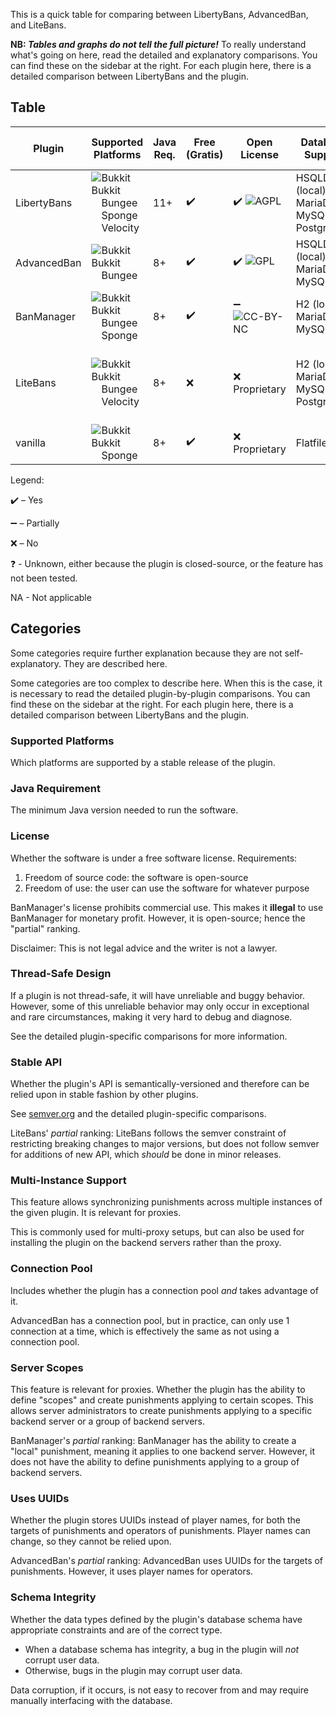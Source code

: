 This is a quick table for comparing between LibertyBans, AdvancedBan, and LiteBans.

**NB: *Tables and graphs do not tell the full picture!*** To really understand what's going on here, read the detailed and explanatory 
comparisons. You can find these on the sidebar at the right. For each plugin here, there is a detailed comparison between LibertyBans and the plugin.

## Table

<!-- Platform logos -->

[Bukkit]:https://media.forgecdn.net/avatars/97/684/636293448268093543.png
[Sponge]:https://www.spongepowered.org/favicon.ico

<!-- License logos -->

[AGPL]:https://www.gnu.org/graphics/agplv3-155x51.png
[GPL]:https://www.gnu.org/graphics/gplv3-127x51.png
[CC-BY-NC]:http://mirrors.creativecommons.org/presskit/buttons/88x31/png/by-nc.png

| Plugin      | Supported Platforms                                                                                                                                                                                                                                                                                                                                                      | Java Req. | Free (Gratis) | Open License   | Database Support                           | Thread-Safe Design | Stable API | Geyser Support | Multi-Instance Support | Connection Pool | Exempt Permissions | Server Scopes | Uses UUIDs | Schema Integrity | Import From                                                                           |
|-------------|--------------------------------------------------------------------------------------------------------------------------------------------------------------------------------------------------------------------------------------------------------------------------------------------------------------------------------------------------------------------------|-----------|---------------|----------------|--------------------------------------------|--------------------|------------|----------------|------------------------|-----------------|--------------------|---------------|------------|------------------|---------------------------------------------------------------------------------------|
| LibertyBans | ![Bukkit]Bukkit<br/> <img src="https://avatars.githubusercontent.com/u/1007849?v=4" width=16>Bungee<br/> <img src="https://www.spongepowered.org/assets/img/icons/spongie-mark.svg" width=16>Sponge <img src="https://raw.githubusercontent.com/PaperMC/velocitypowered.com/5878ae0941e3adff3a238fe9020250c5f01c2899/src/assets/img/velocity-blue.png" width=16>Velocity | 11+       | ✔️            | ✔️ ![AGPL]     | HSQLDB (local), MariaDB, MySQL, PostgreSQL | ✔️                 | ✔️         | ✔️             | ✔️                     | ✔️              | ❌                  | ❌             | ✔️         | ✔️               | AdvancedBan<br/>BanManager<br/>LiteBans<br/>vanilla                                   |
| AdvancedBan | ![Bukkit]Bukkit<br/> <img src="https://avatars.githubusercontent.com/u/1007849?v=4" width=16>Bungee                                                                                                                                                                                                                                                                      | 8+        | ✔️            | ✔️ ![GPL]      | HSQLDB (local), MariaDB, MySQL             | ❌                  | ❌          | ❓              | ❌                      | ❌               | ✔️                 | ❌             | ➖          | ❌                |                                                                                       |
| BanManager  | ![Bukkit]Bukkit<br/> <img src="https://avatars.githubusercontent.com/u/1007849?v=4" width=16>Bungee<br/> <img src="https://www.spongepowered.org/assets/img/icons/spongie-mark.svg" width=16>Sponge                                                                                                                                                                      | 8+        | ✔️            | ➖️ ![CC-BY-NC] | H2 (local), MariaDB, MySQL                 | ❌️                 | ❌          | ➖              | ✔️                     | ✔️              | ❌                  | ➖             | ✔️         | ✔️               | AdvancedBan<br/>vanilla                                                               |
| LiteBans    | ![Bukkit]Bukkit<br/> <img src="https://avatars.githubusercontent.com/u/1007849?v=4" width=16>Bungee<br/> <img src="https://raw.githubusercontent.com/PaperMC/velocitypowered.com/5878ae0941e3adff3a238fe9020250c5f01c2899/src/assets/img/velocity-blue.png" width=16>Velocity                                                                                            | 8+        | ❌             | ❌ Proprietary  | H2 (local), MariaDB, MySQL, PostgreSQL     | ❓                  | ➖          | ❌              | ✔️                     | ❓               | ✔️                 | ✔️            | ✔️         | ❌                | AdvancedBan<br/>BanManager<br/>BungeeAdminTools<br/>MaxBans<br/>UltraBans<br/>vanilla |
| vanilla     | ![Bukkit]Bukkit<br/> <img src="https://www.spongepowered.org/assets/img/icons/spongie-mark.svg" width=16>Sponge                                                                                                                                                                                                                                                          | 8+        | ✔️            | ❌ Proprietary  | Flatfile                                   | ✔️                 | ✔️         | ✔️             | ❌                      | NA              | ❌                  | ❌             | ✔️         | ❌                |                                                                                       |

Legend:

✔️ – Yes

➖ – Partially

❌ – No

❓ - Unknown, either because the plugin is closed-source, or the feature has not been tested.

NA - Not applicable

## Categories

Some categories require further explanation because they are not self-explanatory. They are described here.

Some categories are too complex to describe here. When this is the case, it is necessary to read the detailed plugin-by-plugin comparisons. You can find these on the sidebar at the right. For each plugin here, there is a detailed comparison between LibertyBans and the plugin.

### Supported Platforms

Which platforms are supported by a stable release of the plugin.

### Java Requirement

The minimum Java version needed to run the software.

### License

Whether the software is under a free software license. Requirements:
1. Freedom of source code: the software is open-source
2. Freedom of use: the user can use the software for whatever purpose

BanManager's license prohibits commercial use. This makes it **illegal** to use BanManager for monetary profit. However, it is open-source; hence the "partial" ranking.

Disclaimer: This is not legal advice and the writer is not a lawyer.

### Thread-Safe Design

If a plugin is not thread-safe, it will have unreliable and buggy behavior. However, some of this unreliable behavior may only occur in exceptional and rare circumstances, making it very hard to debug and diagnose.

See the detailed plugin-specific comparisons for more information.

### Stable API

Whether the plugin's API is semantically-versioned and therefore can be relied upon in stable fashion by other plugins.

See [semver.org](https://semver.org/) and the detailed plugin-specific comparisons.

LiteBans' *partial* ranking: LiteBans follows the semver constraint of restricting breaking changes to major versions, but does not follow semver for additions of new API, which *should* be done in minor releases.

### Multi-Instance Support

This feature allows synchronizing punishments across multiple instances of the given plugin. It is relevant for proxies.

This is commonly used for multi-proxy setups, but can also be used for installing the plugin on the backend servers rather than the proxy.

### Connection Pool

Includes whether the plugin has a connection pool *and* takes advantage of it.

AdvancedBan has a connection pool, but in practice, can only use 1 connection at a time, which is effectively the same as not using a connection pool.

### Server Scopes

This feature is relevant for proxies. Whether the plugin has the ability to define "scopes" and create punishments applying to certain scopes. This allows server administrators to create punishments applying to a specific backend server or a group of backend servers.

BanManager's *partial* ranking: BanManager has the ability to create a "local" punishment, meaning it applies to one backend server. However, it does not have the ability to define punishments applying to a group of backend servers.

### Uses UUIDs

Whether the plugin stores UUIDs instead of player names, for both the targets of punishments and operators of punishments. Player names can change, so they cannot be relied upon.

AdvancedBan's *partial* ranking: AdvancedBan uses UUIDs for the targets of punishments. However, it uses player names for operators.

### Schema Integrity

Whether the data types defined by the plugin's database schema have appropriate constraints and are of the correct type.

* When a database schema has integrity, a bug in the plugin will *not* corrupt user data.
* Otherwise, bugs in the plugin may corrupt user data.

Data corruption, if it occurs, is not easy to recover from and may require manually interfacing with the database.
